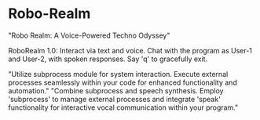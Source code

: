 # Robo-Realm
"Robo Realm: A Voice-Powered Techno Odyssey"

RoboRealm 1.0: Interact via text and voice. Chat with the program as User-1 and User-2, with spoken responses. Say 'q' to gracefully exit.

"Utilize subprocess module for system interaction. Execute external processes seamlessly within your code for enhanced functionality and automation."
"Combine subprocess and speech synthesis. Employ 'subprocess' to manage external processes and integrate 'speak' functionality for interactive vocal communication within your program."


